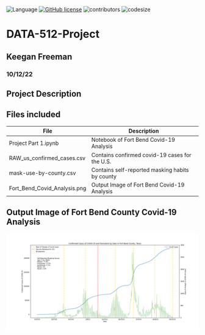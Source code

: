 ![Language](https://img.shields.io/badge/language-python-blue.svg)
[![GitHub license](https://img.shields.io/github/license/Naereen/StrapDown.js.svg)](https://github.com/kafreeman22/DATA-512-Project_1/blob/main/LICENSE)
![contributors](https://img.shields.io/github/contributors/kafreeman22/DATA-512-Project.svg) 
![codesize](https://img.shields.io/github/languages/code-size/kafreeman22/DATA-512-Project.svg) 

# DATA-512-Project
## Keegan Freeman
### 10/12/22

## Project Description

## Files included
| File                                 | Description                                     |
| ------------------------------------ | ----------------------------------------------- |
| Project Part 1.ipynb                 | Notebook of Fort Bend Covid-19 Analysis         |
| RAW_us_confirmed_cases.csv           | Contains confirmed covid-19 cases for the U.S.  |
| mask-use-by-county.csv               | Contains self-reported masking habits by county |
| Fort_Bend_Covid_Analysis.png         | Output Image of Fort Bend Covid-19 Analysis     |

## Output Image of Fort Bend County Covid-19 Analysis
![Viz](Fort_Bend_Covid_Analysis.png)
